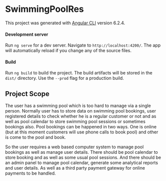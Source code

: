 # SwimmingPoolRes

This project was generated with [Angular CLI](https://github.com/angular/angular-cli) version 6.2.4.

#### Development server

Run `ng serve` for a dev server. Navigate to `http://localhost:4200/`. The app will automatically reload if you change any of the source files.

#### Build

Run `ng build` to build the project. The build artifacts will be stored in the `dist/` directory. Use the `--prod` flag for a production build.

## Project Scope

The user has a swimming pool which is too hard to manage via a single person. Normally user has to store data on swimming pool bookings, user registered details to check whether he is a regular customer or not and as well as pool calendar to store swimming pool sessions or sometimes bookings also. Pool bookings can be happened in two ways. One is online (but at this moment customers will use phone calls to book pool) and other is come to the pool and book.

So the user requires a web based computer system to manage pool bookings as well as manage user details. There should be pool calendar to store booking and as well as some usual pool sessions. And there should be an admin panel to manage pool calendar, generate some analytical reports  and user details. As well as a third party payment gateway for online payments to be handled.

